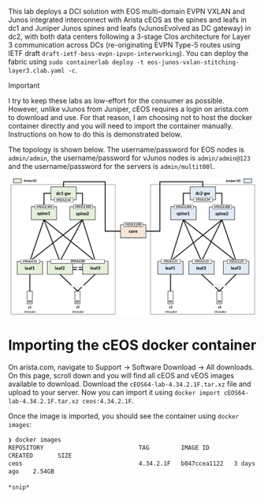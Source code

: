 This lab deploys a DCI solution with EOS multi-domain EVPN VXLAN and Junos integrated interconnect with Arista cEOS as the spines and leafs in dc1 and Juniper Junos spines and leafs (vJunosEvolved as DC gateway) in dc2, with both data centers following a 3-stage Clos architecture for Layer 3 communication across DCs (re-originating EVPN Type-5 routes using IETF draft `draft-ietf-bess-evpn-ipvpn-interworking`). You can deploy the fabric using `sudo containerlab deploy -t eos-junos-vxlan-stitching-layer3.clab.yaml -c`.

> [!IMPORTANT]
> I try to keep these labs as low-effort for the consumer as possible. However, unlike vJunos from Juniper, cEOS requires a login on arista.com to download and use. For that reason, I am choosing not to host the docker container directly and you will need to import the container manually. Instructions on how to do this is demonstrated below.

The topology is shown below. The username/password for EOS nodes is `admin/admin`, the username/password for vJunos nodes is `admin/admin@123` and the username/password for the servers is `admin/multit00l`.

![eos-juniper-vxlan-stitching-layer3](/static/images/eos-junos-vxlan-stitching-layer3.png)

# Importing the cEOS docker container

On arista.com, navigate to Support -> Software Download -> All downloads. On this page, scroll down and you will find all cEOS and vEOS images available to download. Download the `cEOS64-lab-4.34.2.1F.tar.xz` file and upload to your server. Now you can import it using `docker import cEOS64-lab-4.34.2.1F.tar.xz ceos:4.34.2.1F`.

Once the image is imported, you should see the container using `docker images`:

```
❯ docker images
REPOSITORY                           TAG         IMAGE ID       CREATED       SIZE
ceos                                 4.34.2.1F   b047ccea1122   3 days ago    2.54GB

*snip*
```